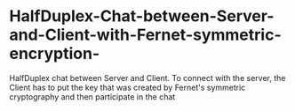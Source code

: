 # HalfDuplex-Chat-between-Server-and-Client-with-Fernet-symmetric-encryption-
HalfDuplex chat between Server and Client. To connect with the server, the Client has to put the key that was created by Fernet's symmetric cryptography and then participate in the chat
